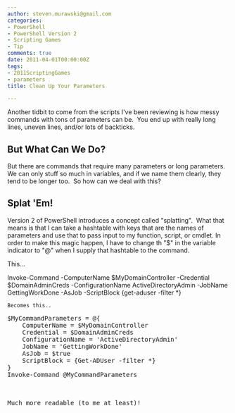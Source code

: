 ```yaml
---
author: steven.murawski@gmail.com
categories:
- PowerShell
- PowerShell Version 2
- Scripting Games
- Tip
comments: true
date: 2011-04-01T00:00:00Z
tags:
- 2011ScriptingGames
- parameters
title: Clean Up Your Parameters

---
```


Another tidbit to come from the scripts I've been reviewing is how messy commands with tons of parameters can be.&#160; You end up with really long lines, uneven lines, and/or lots of backticks.



## But What Can We Do?




But there are commands that require many parameters or long parameters.&#160; We can only stuff so much in variables, and if we name them clearly, they tend to be longer too.&#160; So how can we deal with this?



## Splat 'Em!




Version 2 of PowerShell introduces a concept called &quot;splatting&quot;.&#160; What that means is that I can take a hashtable with keys that are the names of parameters and use that to pass input to my function, script, or cmdlet. In order to make this magic happen, I have to change th &quot;$&quot; in the variable indicator to &quot;@&quot; when I supply that hashtable to the command.



This…



Invoke-Command -ComputerName $MyDomainController -Credential $DomainAdminCreds -ConfigurationName ActiveDirectoryAdmin -JobName GettingWorkDone -AsJob -ScriptBlock {get-aduser -filter *}</pre>

    
    Becomes this..
    
<pre lang="powershell">$MyCommandParameters = @{
    ComputerName = $MyDomainController
    Credential = $DomainAdminCreds
    ConfigurationName = 'ActiveDirectoryAdmin'
    JobName = 'GettingWorkDone'
    AsJob = $true
    ScriptBlock = {Get-ADUser -filter *}
}
Invoke-Command @MyCommandParameters



Much more readable (to me at least)!

